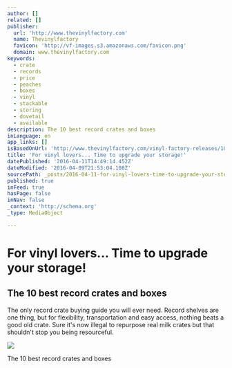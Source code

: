 ```yaml
---
author: []
related: []
publisher:
  url: 'http://www.thevinylfactory.com'
  name: Thevinylfactory
  favicon: 'http://vf-images.s3.amazonaws.com/favicon.png'
  domain: www.thevinylfactory.com
keywords:
  - crate
  - records
  - price
  - peaches
  - boxes
  - vinyl
  - stackable
  - storing
  - dovetail
  - available
description: The 10 best record crates and boxes
inLanguage: en
app_links: []
isBasedOnUrl: 'http://www.thevinylfactory.com/vinyl-factory-releases/10-best-record-crates-boxes/'
title: 'For vinyl lovers... Time to upgrade your storage!'
datePublished: '2016-04-11T14:49:14.452Z'
dateModified: '2016-04-09T21:53:04.108Z'
sourcePath: _posts/2016-04-11-for-vinyl-lovers-time-to-upgrade-your-storage.md
published: true
inFeed: true
hasPage: false
inNav: false
_context: 'http://schema.org'
_type: MediaObject

---
```

# For vinyl lovers... Time to upgrade your storage!

<article style=""><h1>The 10 best record crates and boxes</h1><p>The only record crate buying guide you will ever need. Record shelves are one thing, but for flexibility, transportation and easy access, nothing beats a good old crate. Sure it's now illegal to repurpose real milk crates but that shouldn't stop you being resourceful.</p><img src="http://vf-images.s3.amazonaws.com/wp-content/uploads/2016/04/7InchRecordBox.jpg" /></article>

The 10 best record crates and boxes